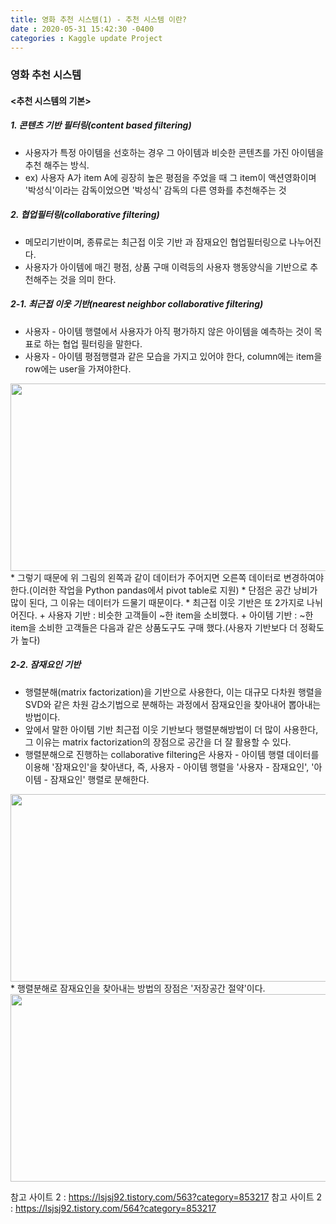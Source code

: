 ```yaml
---
title: 영화 추천 시스템(1) - 추천 시스템 이란?  
date : 2020-05-31 15:42:30 -0400
categories : Kaggle update Project
---
```


### 영화 추천 시스템

#### <추천 시스템의 기본>
##### 1. 콘텐츠 기반 필터링(content based filtering) 
* 사용자가 특정 아이템을 선호하는 경우 그 아이템과 비슷한 콘텐츠를 가진 아이템을 추천 해주는 방식.
* ex) 사용자 A가 item A에 굉장히 높은 평점을 주었을 때 그 item이 액션영화이며 '박성식'이라는 감독이었으면 '박성식' 감독의 다른 영화를 추천해주는 것 


##### 2. 협업필터링(collaborative filtering)
* 메모리기반이며, 종류로는 최근접 이웃 기반 과 잠재요인 협업필터링으로 나누어진다.
* 사용자가 아이템에 매긴 평점, 상품 구매 이력등의 사용자 행동양식을 기반으로 추천해주는 것을 의미 한다.



##### 2-1. 최근접 이웃 기반(nearest neighbor collaborative filtering)
* 사용자 - 아이템 행렬에서 사용자가 아직 평가하지 않은 아이템을 예측하는 것이 목표로 하는 협업 필터링을 말한다.
* 사용자 - 아이템 평점행렬과 같은 모습을 가지고 있어야 한다, column에는 item을 row에는 user을 가져야한다.
<img src="https://user-images.githubusercontent.com/60723495/83366679-958e6280-a3eb-11ea-97b0-80fc29b7e183.png" width="700" height="300">
* 그렇기 때문에 위 그림의 왼쪽과 같이 데이터가 주어지면 오른쪽 데이터로 변경하여야 한다.(이러한 작업을 Python pandas에서 pivot table로 지원)
* 단점은 공간 낭비가 많이 된다, 그 이유는 데이터가 드물기 때문이다.
* 최근접 이웃 기반은 또 2가지로 나뉘어진다.
  + 사용자 기반 : 비슷한 고객들이 ~한 item을 소비했다.
  + 아이템 기반 : ~한 item을 소비한 고객들은 다음과 같은 상품도구도 구매 했다.(사용자 기반보다 더 정확도가 높다)



##### 2-2. 잠재요인 기반
* 행렬분해(matrix factorization)을 기반으로 사용한다, 이는 대규모 다차원 행렬을 SVD와 같은 차원 감소기법으로 분해하는 과정에서 잠재요인을 찾아내어 뽑아내는 방법이다.
* 앞에서 말한 아이템 기반 최근접 이웃 기반보다 행렬분해방법이 더 많이 사용한다, 그 이유는 matrix factorization의 장점으로 공간을 더 잘 활용할 수 있다.
* 행렬분해으로 진행하는 collaborative filtering은 사용자 - 아이템 행렬 데이터를 이용해 '잠재요인'을 찾아낸다, 즉, 사용자 - 아이템 행렬을 '사용자 - 잠재요인', '아이템 - 잠재요인' 행렬로 분해한다.
<img src="https://user-images.githubusercontent.com/60723495/83367382-37637e80-a3ef-11ea-8eed-7ca230aa9c44.png" width="700" height="300">
* 행렬분해로 잠재요인을 찾아내는 방법의 장점은 '저장공간 절약'이다.
<img src="https://user-images.githubusercontent.com/60723495/83367750-169c2880-a3f1-11ea-88c6-4d75fd0fd943.png" width="700" height="300">

참고 사이트 2 : <https://lsjsj92.tistory.com/563?category=853217>
참고 사이트 2 : <https://lsjsj92.tistory.com/564?category=853217>
